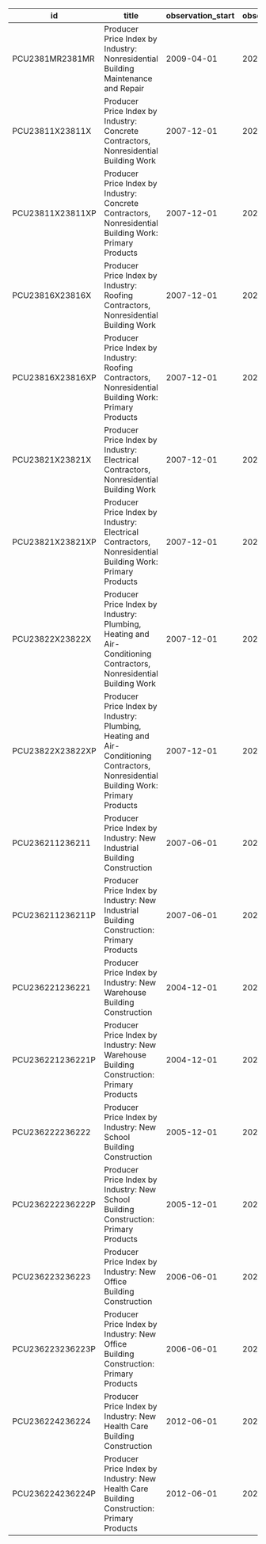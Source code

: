| id               | title                                                                                                                                | observation_start   | observation_end   |
|------------------|--------------------------------------------------------------------------------------------------------------------------------------|---------------------|-------------------|
| PCU2381MR2381MR  | Producer Price Index by Industry: Nonresidential Building Maintenance and Repair                                                     | 2009-04-01          | 2022-09-01        |
| PCU23811X23811X  | Producer Price Index by Industry: Concrete Contractors, Nonresidential Building Work                                                 | 2007-12-01          | 2022-09-01        |
| PCU23811X23811XP | Producer Price Index by Industry: Concrete Contractors, Nonresidential Building Work: Primary Products                               | 2007-12-01          | 2022-09-01        |
| PCU23816X23816X  | Producer Price Index by Industry: Roofing Contractors, Nonresidential Building Work                                                  | 2007-12-01          | 2022-09-01        |
| PCU23816X23816XP | Producer Price Index by Industry: Roofing Contractors, Nonresidential Building Work: Primary Products                                | 2007-12-01          | 2022-09-01        |
| PCU23821X23821X  | Producer Price Index by Industry: Electrical Contractors, Nonresidential Building Work                                               | 2007-12-01          | 2022-09-01        |
| PCU23821X23821XP | Producer Price Index by Industry: Electrical Contractors, Nonresidential Building Work: Primary Products                             | 2007-12-01          | 2022-09-01        |
| PCU23822X23822X  | Producer Price Index by Industry: Plumbing, Heating and Air-Conditioning Contractors, Nonresidential Building Work                   | 2007-12-01          | 2022-09-01        |
| PCU23822X23822XP | Producer Price Index by Industry: Plumbing, Heating and Air-Conditioning Contractors, Nonresidential Building Work: Primary Products | 2007-12-01          | 2022-09-01        |
| PCU236211236211  | Producer Price Index by Industry: New Industrial Building Construction                                                               | 2007-06-01          | 2022-09-01        |
| PCU236211236211P | Producer Price Index by Industry: New Industrial Building Construction: Primary Products                                             | 2007-06-01          | 2022-09-01        |
| PCU236221236221  | Producer Price Index by Industry: New Warehouse Building Construction                                                                | 2004-12-01          | 2022-09-01        |
| PCU236221236221P | Producer Price Index by Industry: New Warehouse Building Construction: Primary Products                                              | 2004-12-01          | 2022-09-01        |
| PCU236222236222  | Producer Price Index by Industry: New School Building Construction                                                                   | 2005-12-01          | 2022-09-01        |
| PCU236222236222P | Producer Price Index by Industry: New School Building Construction: Primary Products                                                 | 2005-12-01          | 2022-09-01        |
| PCU236223236223  | Producer Price Index by Industry: New Office Building Construction                                                                   | 2006-06-01          | 2022-09-01        |
| PCU236223236223P | Producer Price Index by Industry: New Office Building Construction: Primary Products                                                 | 2006-06-01          | 2022-09-01        |
| PCU236224236224  | Producer Price Index by Industry: New Health Care Building Construction                                                              | 2012-06-01          | 2022-09-01        |
| PCU236224236224P | Producer Price Index by Industry: New Health Care Building Construction: Primary Products                                            | 2012-06-01          | 2022-09-01        |